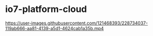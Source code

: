 # io7-platform-cloud





https://user-images.githubusercontent.com/121468393/228734037-119ab666-aa81-4139-a5d1-4624cab1a35b.mp4

